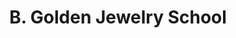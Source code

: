 ---
title: "B. Golden Jewelry School"
url: /salt-lake-city/b-golden-jewelry-school/
shop: jewelry
---